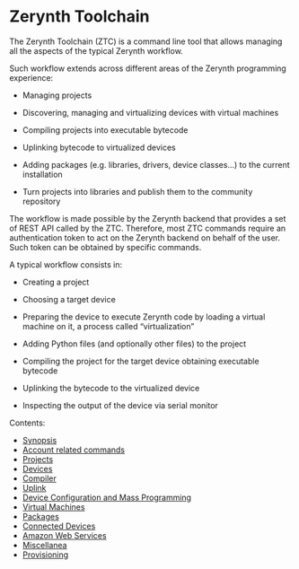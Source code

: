 # Zerynth Toolchain

The Zerynth Toolchain (ZTC) is a command line tool that allows managing all the aspects of the typical Zerynth workflow.

Such workflow extends across different areas of the Zerynth programming experience:


* Managing projects


* Discovering, managing and virtualizing devices with virtual machines


* Compiling projects into executable bytecode


* Uplinking bytecode to virtualized devices


* Adding  packages (e.g. libraries, drivers, device classes…) to the current installation


* Turn projects into libraries and publish them to the community repository

The workflow is made possible by the Zerynth backend that provides a set of REST API called by the ZTC.
Therefore, most ZTC commands require an authentication token to act on the Zerynth backend on behalf of the user. Such token can be obtained by specific commands.

A typical workflow consists in:


* Creating a project


* Choosing a target device


* Preparing the device to execute Zerynth code by loading a virtual machine on it, a process called “virtualization”


* Adding Python files (and optionally other files) to the project


* Compiling the project for the target device obtaining executable bytecode


* Uplinking the bytecode to the virtualized device


* Inspecting the output of the device via serial monitor

Contents:

-   [Synopsis](/latest/reference/core/toolchain/docs/ztc/ "Synopsis")
-   [Account related commands](/latest/reference/core/toolchain/docs/user_usercmd/ "Account related commands")
-   [Projects](/latest/reference/core/toolchain/docs/projects_projectcmd/ "Projects")
-   [Devices](/latest/reference/core/toolchain/docs/devices_devcmd/ "Devices")
-   [Compiler](/latest/reference/core/toolchain/docs/compiler_compilercmd/ "Compiler")
-   [Uplink](/latest/reference/core/toolchain/docs/uplinker_uplinker/ "Uplink")
-   [Device Configuration and Mass Programming](/latest/reference/core/toolchain/docs/uplinker_massprog/ "Device Configuration and Mass Programming")
-   [Virtual Machines](/latest/reference/core/toolchain/docs/virtualmachines_vmcmd/ "Virtual Machines")
-   [Packages](/latest/reference/core/toolchain/docs/packages_packagecmd/ "Packages")
-   [Connected Devices](/latest/reference/core/toolchain/docs/things_thingcmd/ "Connected Devices")
-   [Amazon Web Services](/latest/reference/core/toolchain/docs/aws_awscmd/ "Amazon Web Services")
-   [Miscellanea](/latest/reference/core/toolchain/docs/misc_misccmd/ "Miscellanea")
-   [Provisioning](/latest/reference/core/toolchain/docs/provisioning_provisioningcmd/ "Provisioning")
<!--stackedit_data:
eyJoaXN0b3J5IjpbLTU3MDUxOTczNV19
-->
